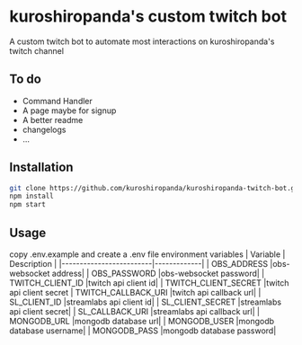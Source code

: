 # kuroshiropanda's custom twitch bot

A custom twitch bot to automate most interactions on kuroshiropanda's twitch channel

## To do

+ Command Handler
+ A page maybe for signup
+ A better readme
+ changelogs
+ ...

## Installation

```bash
git clone https://github.com/kuroshiropanda/kuroshiropanda-twitch-bot.git
npm install
npm start
```

## Usage

copy .env.example and create a .env file
environment variables
| Variable                | Description |
|-------------------------|-------------|
| OBS_ADDRESS             |obs-websocket address|
| OBS_PASSWORD            |obs-websocket password|
| TWITCH_CLIENT_ID        |twitch api client id|
| TWITCH_CLIENT_SECRET    |twitch api client secret
| TWITCH_CALLBACK_URI     |twitch api callback url|
| SL_CLIENT_ID            |streamlabs api client id|
| SL_CLIENT_SECRET        |streamlabs api client secret|
| SL_CALLBACK_URI         |streamlabs api callback url|
| MONGODB_URL             |mongodb database url|
| MONGODB_USER            |mongodb database username|
| MONGODB_PASS            |mongodb database password|
